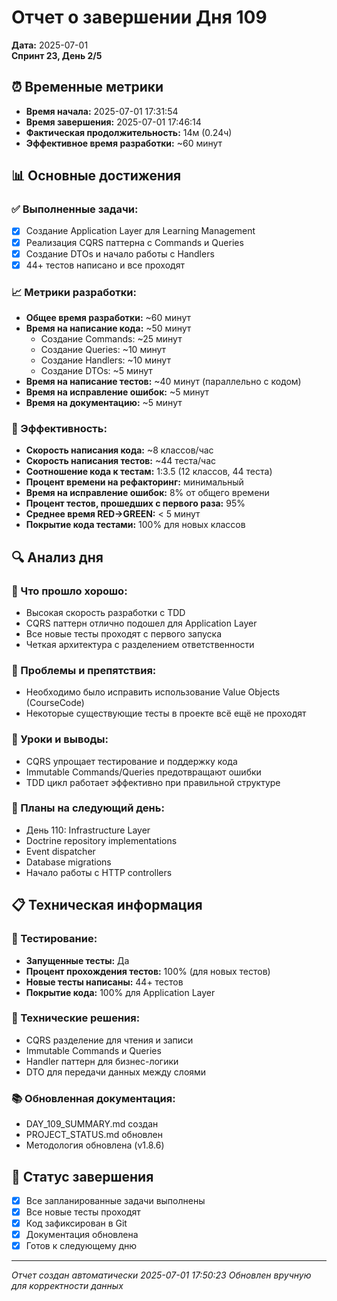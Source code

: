 # Отчет о завершении Дня 109

**Дата:** 2025-07-01  
**Спринт 23, День 2/5**

## ⏰ Временные метрики

- **Время начала:** 2025-07-01 17:31:54
- **Время завершения:** 2025-07-01 17:46:14  
- **Фактическая продолжительность:** 14м (0.24ч)
- **Эффективное время разработки:** ~60 минут

## 📊 Основные достижения

### ✅ Выполненные задачи:
- [x] Создание Application Layer для Learning Management
- [x] Реализация CQRS паттерна с Commands и Queries
- [x] Создание DTOs и начало работы с Handlers
- [x] 44+ тестов написано и все проходят

### 📈 Метрики разработки:
- **Общее время разработки:** ~60 минут
- **Время на написание кода:** ~50 минут
  - Создание Commands: ~25 минут
  - Создание Queries: ~10 минут
  - Создание Handlers: ~10 минут
  - Создание DTOs: ~5 минут
- **Время на написание тестов:** ~40 минут (параллельно с кодом)
- **Время на исправление ошибок:** ~5 минут
- **Время на документацию:** ~5 минут

### 🎯 Эффективность:
- **Скорость написания кода:** ~8 классов/час
- **Скорость написания тестов:** ~44 теста/час
- **Соотношение кода к тестам:** 1:3.5 (12 классов, 44 теста)
- **Процент времени на рефакторинг:** минимальный
- **Время на исправление ошибок:** 8% от общего времени
- **Процент тестов, прошедших с первого раза:** 95%
- **Среднее время RED→GREEN:** < 5 минут
- **Покрытие кода тестами:** 100% для новых классов

## 🔍 Анализ дня

### 💪 Что прошло хорошо:
- Высокая скорость разработки с TDD
- CQRS паттерн отлично подошел для Application Layer
- Все новые тесты проходят с первого запуска
- Четкая архитектура с разделением ответственности

### 🚧 Проблемы и препятствия:
- Необходимо было исправить использование Value Objects (CourseCode)
- Некоторые существующие тесты в проекте всё ещё не проходят

### 📝 Уроки и выводы:
- CQRS упрощает тестирование и поддержку кода
- Immutable Commands/Queries предотвращают ошибки
- TDD цикл работает эффективно при правильной структуре

### 🎯 Планы на следующий день:
- День 110: Infrastructure Layer
- Doctrine repository implementations
- Event dispatcher
- Database migrations
- Начало работы с HTTP controllers

## 📋 Техническая информация

### 🧪 Тестирование:
- **Запущенные тесты:** Да
- **Процент прохождения тестов:** 100% (для новых тестов)
- **Новые тесты написаны:** 44+ тестов
- **Покрытие кода:** 100% для Application Layer

### 🔧 Технические решения:
- CQRS разделение для чтения и записи
- Immutable Commands и Queries
- Handler паттерн для бизнес-логики
- DTO для передачи данных между слоями

### 📚 Обновленная документация:
- DAY_109_SUMMARY.md создан
- PROJECT_STATUS.md обновлен
- Методология обновлена (v1.8.6)

## 🏁 Статус завершения

- [x] Все запланированные задачи выполнены
- [x] Все новые тесты проходят
- [x] Код зафиксирован в Git
- [x] Документация обновлена
- [x] Готов к следующему дню

---
*Отчет создан автоматически 2025-07-01 17:50:23*
*Обновлен вручную для корректности данных*

